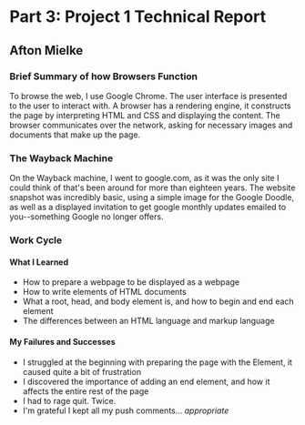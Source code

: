 # Part 3: Project 1 Technical Report
## Afton Mielke

### Brief Summary of how Browsers Function
To browse the web, I use Google Chrome. The user interface is presented to the user to interact with. A browser has a rendering engine, it constructs the page by interpreting HTML and CSS and displaying the content. The browser communicates over the network, asking for necessary images and documents that make up the page.
### The Wayback Machine
On the Wayback machine, I went to google.com, as it was the only site I could think of that's been around for more than eighteen years. The website snapshot was incredibly basic, using a simple image for the Google Doodle, as well as a displayed invitation to get google monthly updates emailed to you--something Google no longer offers.

### Work Cycle
#### What I Learned
- How to prepare a webpage to be displayed as a webpage
- How to write elements of HTML documents
- What a root, head, and body element is, and how to begin and end each element
- The differences between an HTML language and markup language

#### My Failures and Successes
- I struggled at the beginning with preparing the page with the <!DOCTYPE > Element, it caused quite a bit of frustration
- I discovered the importance of adding an end element, and how it affects the entire rest of the page
- I had to rage quit. Twice.
- I'm grateful I kept all my push comments... *appropriate*
